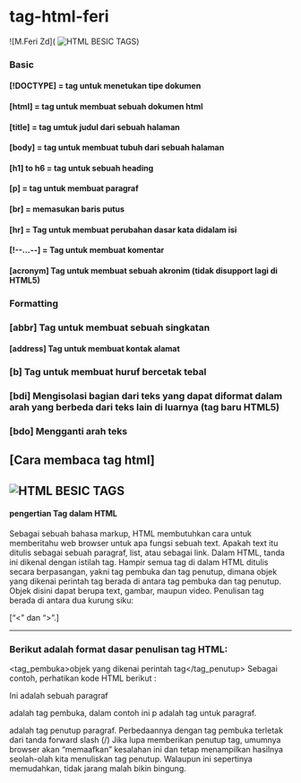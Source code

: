 # tag-html-feri
![M.Feri Zd](
![HTML BESIC TAGS](https://github.com/ferizyidanal/tag-html-feri/assets/118708728/567d4f14-30fe-4ffb-8d55-b070d83e71a3))

### Basic
#### [!DOCTYPE] = tag untuk menetukan tipe dokumen
#### [html] = tag untuk membuat sebuah dokumen html
#### [title] = tag umtuk judul dari sebuah halaman
#### [body] = tag untuk membuat tubuh dari sebuah halaman 
#### [h1] to h6 = tag untuk sebuah heading
#### [p] = tag untuk membuat paragraf
#### [br] = memasukan baris putus
#### [hr] = Tag untuk membuat perubahan dasar kata didalam isi
#### [!--...--] = Tag untuk membuat komentar
#### [acronym]	Tag untuk membuat sebuah akronim (tidak disupport lagi di HTML5)

### Formatting

### [abbr]	Tag untuk membuat sebuah singkatan
#### [address]	Tag untuk membuat kontak alamat
### [b]	Tag untuk membuat huruf bercetak tebal
### [bdi]	Mengisolasi bagian dari teks yang dapat diformat dalam arah yang berbeda dari teks lain di luarnya (tag baru HTML5)
### [bdo]	Mengganti arah teks

## [Cara membaca tag html]

![HTML BESIC TAGS](https://www.petanikode.com/img/html/tag/tag.png)
----
#### pengertian Tag dalam HTML
 Sebagai sebuah bahasa markup, HTML membutuhkan cara untuk memberitahu web browser untuk apa fungsi sebuah text. Apakah text itu ditulis sebagai sebuah paragraf, list, atau sebagai link. Dalam HTML, tanda ini dikenal dengan istilah tag.
Hampir semua tag di dalam HTML ditulis secara berpasangan, yakni tag pembuka dan tag penutup, dimana objek yang dikenai perintah tag berada di antara tag pembuka dan tag penutup. Objek disini dapat berupa text, gambar, maupun video. Penulisan tag berada di antara dua kurung siku:

[“<” dan “>”.] 

-----
### Berikut adalah format dasar penulisan tag HTML:

<tag_pembuka>objek yang dikenai perintah tag</tag_penutup>
Sebagai contoh, perhatikan kode HTML berikut :

<p> Ini adalah sebuah paragraf </p>
<p> adalah tag pembuka, dalam contoh ini p adalah tag untuk paragraf.
</p> adalah tag penutup paragraf. Perbedaannya dengan tag pembuka terletak dari tanda forward slash (/)
Jika lupa memberikan penutup tag, umumnya browser akan “memaafkan” kesalahan ini dan tetap menampilkan hasilnya seolah-olah kita menuliskan tag penutup. Walaupun ini sepertinya memudahkan, tidak jarang malah bikin bingung.
